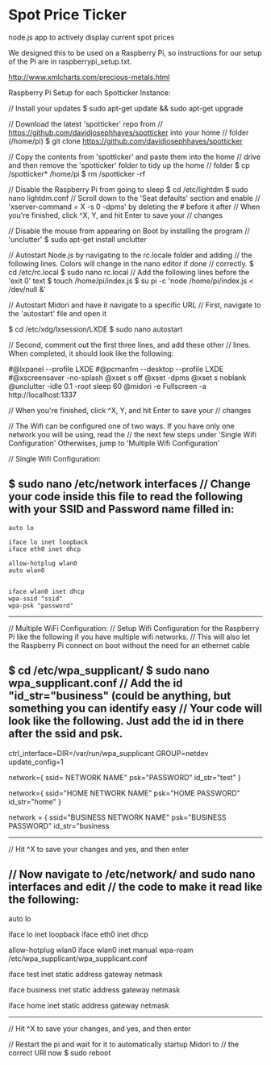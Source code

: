 Spot Price Ticker
==========

node.js app to actively display current spot prices

We designed this to be used on a Raspberry Pi, so instructions for our setup of the Pi are in raspberrypi_setup.txt.

http://www.xmlcharts.com/precious-metals.html


Raspberry Pi Setup for each Spotticker Instance:

// Install your updates
$ sudo apt-get update && sudo apt-get upgrade

// Download the latest 'spotticker' repo from
// https://github.com/davidjosephhayes/spotticker into your home
// folder (/home/pi)
$ git clone https://github.com/davidjosephhayes/spotticker

// Copy the contents from 'spotticker' and paste them into the home
// drive and then remove the 'spotticker' folder to tidy up the home
// folder
$ cp /spotticker* /home/pi
$ rm /spotticker -rf

// Disable the Raspberry Pi from going to sleep
$ cd /etc/lightdm
$ sudo nano lightdm.conf
// Scroll down to the 'Seat defaults' section and enable
// 'xserver-command = X -s 0 -dpms' by deleting the # before it after
// When you're finished, click ^X, Y, and hit Enter to save your
// changes

// Disable the mouse from appearing on Boot by installing the program
// 'unclutter'
$ sudo apt-get install unclutter

// Autostart Node.js by navigating to the rc.locale folder and adding
// the following lines. Colors will change in the nano editor if done
// correctly.
$ cd /etc/rc.local
$ sudo nano rc.local
// Add the following lines before the 'exit 0' text
$ touch /home/pi/index.js
$ su pi -c 'node /home/pi/index.js < /dev/null &'

// Autostart Midori and have it navigate to a specific URL
// First, navigate to the 'autostart' file and open it

$ cd /etc/xdg/lxsession/LXDE
$ sudo nano autostart

// Second, comment out the first three lines, and add these other
// lines. When completed, it should look like the following:

#@lxpanel --profile LXDE
#@pcmanfm --desktop --profile LXDE
#@xscreensaver -no-splash
@xset s off
@xset -dpms
@xset s noblank
@unclutter -idle 0.1 -root
sleep 60
@midori -e Fullscreen -a http://localhost:1337

// When you're finished, click ^X, Y, and hit Enter to save your
// changes

// The Wifi can be configured one of two ways. If you have only one network you will be using, read the
// the next few steps under 'Single Wifi Configuration' Otherwises, jump to 'Multiple Wifi Configuration'
 
// Single Wifi Configuration: 

$ sudo nano /etc/network interfaces
// Change your code inside this file to read the following with your SSID and Password name filled in:
---------------------------------------------------------------
    auto lo
     
    iface lo inet loopback
    iface eth0 inet dhcp
     
    allow-hotplug wlan0
    auto wlan0
     
     
    iface wlan0 inet dhcp
    wpa-ssid "ssid"
    wpa-psk "password"
--------------------------------------------------------------

// Multiple WiFi Configuration:
// Setup Wifi Configuration for the Raspberry Pi like the following if you have multiple wifi networks.
// This will also let the Raspberry Pi connect on boot without the need for an ethernet cable
 
$  cd /etc/wpa_supplicant/
$  sudo nano wpa_supplicant.conf
// Add the id "id_str="business" (could be anything, but something you can identify easy
// Your code will look like the following. Just add the id in there after the ssid and psk. 
----------------------------------------------------------------

ctrl_interface=DIR=/var/run/wpa_supplicant GROUP=netdev
update_config=1

network={
    ssid= NETWORK NAME"
    psk="PASSWORD"
    id_str="test"
}

network={
    ssid="HOME NETWORK NAME"
    psk="HOME PASSWORD"
    id_str="home"
}

network = {
    ssid="BUSINESS NETWORK NAME"
    psk="BUSINESS PASSWORD"
    id_str="business

----------------------------------------------------------------	
// Hit ^X to save your changes and yes, and then enter

// Now navigate to /etc/network/ and sudo nano interfaces and edit
// the code to make it read like the following: 
-----------------------------------------------------------------

auto lo

iface lo inet loopback
iface eth0 inet dhcp

allow-hotplug wlan0
iface wlan0 inet manual
wpa-roam /etc/wpa_supplicant/wpa_supplicant.conf

iface test inet static
address <test address>
gateway <business gateway>
netmask <business netmask>


iface business inet static
address <business address>
gateway <business gateway>
netmask <business netmask>

iface home inet static
address <home address>
gateway <home gateway>
netmask <home netmask>

------------------------------------------------------------------ 
// Hit ^X to save your changes, and yes, and then enter

// Restart the pi and wait for it to automatically startup Midori to
// the correct URl now
$ sudo reboot
